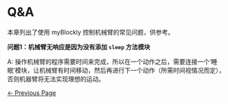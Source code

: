 # Q&A

本章列出了使用 myBlockly 控制机械臂的常见问题，供参考。



**问题1：机械臂无响应是因为没有添加 `sleep` 方法模块**

A: 操作机械臂的程序需要时间来完成，所以在一个动作之后，需要连接一个‘睡眠’模块，让机械臂有时间移动，然后再进行下一个动作（所需时间视情况而定），否则机器臂将无法实现理想的运动。



  [← Previous Page](./12-api.md)
